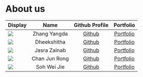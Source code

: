 # About us

Display |     Name      |              Github Profile               | Portfolio 
--------|:-------------:|:-----------------------------------------:|:---------:
![](https://via.placeholder.com/100.png?text=Photo) | Zhang Yangda  |    [Github](https://github.com/yyangdaa)    | [Portfolio](docs/team/yyangdaa.md)
![](https://via.placeholder.com/100.png?text=Photo) |  Dheekshitha  | [Github](https://github.com/Dheekshitha2) | [Portfolio](docs/team/Dheekshitha2.md)
![](https://via.placeholder.com/100.png?text=Photo) | Jasra Zainab  |    [Github](https://github.com/jasraa)    | [Portfolio](docs/team/jasraa.md)
![](https://via.placeholder.com/100.png?text=Photo) | Chan Jun Rong |    [Github](https://github.com/itsmejr257)    | [Portfolio](docs/team/itsmejr257.md)
![](https://via.placeholder.com/100.png?text=Photo) |  Soh Wei Jie  |  [Github](https://github.com/sweijie24)   | [Portfolio](docs/team/sweijie24.md)

